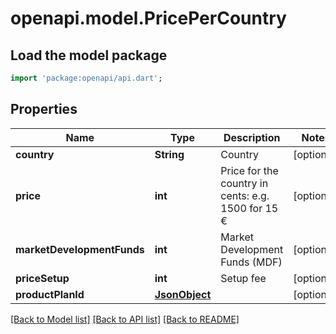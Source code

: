 # openapi.model.PricePerCountry

## Load the model package
```dart
import 'package:openapi/api.dart';
```

## Properties
Name | Type | Description | Notes
------------ | ------------- | ------------- | -------------
**country** | **String** | Country | [optional] 
**price** | **int** | Price for the country in cents: e.g. 1500 for 15 € | [optional] 
**marketDevelopmentFunds** | **int** | Market Development Funds (MDF) | [optional] 
**priceSetup** | **int** | Setup fee | [optional] 
**productPlanId** | [**JsonObject**](.md) |  | [optional] 

[[Back to Model list]](../README.md#documentation-for-models) [[Back to API list]](../README.md#documentation-for-api-endpoints) [[Back to README]](../README.md)


